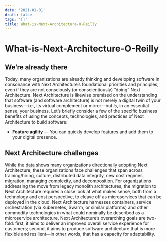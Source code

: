 ```yaml
---
date: '2021-01-01'
draft: false
tags: '[]'
title: What-is-Next-Architecture-O-Reilly
---
```


# What-is-Next-Architecture-O-Reilly

## We’re already there
Today, many organizations are already thinking and developing software in consonance with Next Architecture’s foundational priorities and principles, even if they are not consciously (or conscientiously) “doing” Next Architecture.
Next Architecture is likewise premised on the understanding that software (and software architecture) is not merely a digital twin of your business—i.e., its virtual complement or mirror—but *is*, in an essential sense, your business.
Let’s briefly consider a few of the specific business benefits of using the concepts, technologies, and practices of Next Architecture to build software:
- **Feature agility** — You can quickly develop features and add them to your digital presence.
## Next Architecture challenges
While the [data](https://www.oreilly.com/ideas/3-emerging-trends-tech-leaders-should-watch) shows many organizations directionally adopting Next Architecture, these organizations face challenges that span across training/hiring, culture, distributed data integrity, new cost regimes, migration, managing complexity, and decomposition.
For organizations addressing the move from legacy monolith architectures, the migration to Next Architecture requires a close look at what makes sense, both from a technology and cost perspective, to cleave off as microservices that can be deployed in the cloud.
Next Architecture harnesses containers, service orchestration (via Kubernetes, Swarm, or similar platforms) and other commodity technologies in what could nominally be described as a microservice architecture.
Next Architecture’s overarching goals are two-fold: first, it aims to deliver an improved overall service experience for customers; second, it aims to produce software architecture that is more flexible and resilient—in other words, that has a capacity for adaptability.
